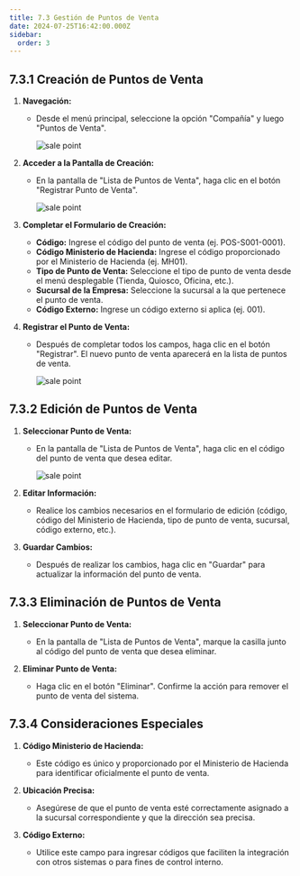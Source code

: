 ```yaml
---
title: 7.3 Gestión de Puntos de Venta
date: 2024-07-25T16:42:00.000Z
sidebar:
  order: 3
---
```

## 7.3.1 Creación de Puntos de Venta

1. **Navegación:**

   * Desde el menú principal, seleccione la opción "Compañía" y luego "Puntos de Venta".

     ![sale point](/images/uploads/pantalla_punto_venta.gif "Punto de Venta")
2. **Acceder a la Pantalla de Creación:**

   * En la pantalla de "Lista de Puntos de Venta", haga clic en el botón "Registrar Punto de Venta".

     ![sale point](/images/uploads/registrar_punto_venta.gif "Crear Punto de Venta")
3. **Completar el Formulario de Creación:**

   * **Código:** Ingrese el código del punto de venta (ej. POS-S001-0001).
   * **Código Ministerio de Hacienda:** Ingrese el código proporcionado por el Ministerio de Hacienda (ej. MH01).
   * **Tipo de Punto de Venta:** Seleccione el tipo de punto de venta desde el menú desplegable (Tienda, Quiosco, Oficina, etc.).
   * **Sucursal de la Empresa:** Seleccione la sucursal a la que pertenece el punto de venta.
   * **Código Externo:** Ingrese un código externo si aplica (ej. 001).
4. **Registrar el Punto de Venta:**

   * Después de completar todos los campos, haga clic en el botón "Registrar". El nuevo punto de venta aparecerá en la lista de puntos de venta.

     ![sale point](/images/uploads/registro_punto_venta.gif "Registrar Punto de Venta")

## 7.3.2 Edición de Puntos de Venta

1. **Seleccionar Punto de Venta:**

   * En la pantalla de "Lista de Puntos de Venta", haga clic en el código del punto de venta que desea editar.

     ![sale point](/images/uploads/editar_punto_venta.gif "Editar punto de venta")
2. **Editar Información:**

   * Realice los cambios necesarios en el formulario de edición (código, código del Ministerio de Hacienda, tipo de punto de venta, sucursal, código externo, etc.).
3. **Guardar Cambios:**

   * Después de realizar los cambios, haga clic en "Guardar" para actualizar la información del punto de venta.

## 7.3.3 Eliminación de Puntos de Venta

1. **Seleccionar Punto de Venta:**

   * En la pantalla de "Lista de Puntos de Venta", marque la casilla junto al código del punto de venta que desea eliminar.
2. **Eliminar Punto de Venta:**

   * Haga clic en el botón "Eliminar". Confirme la acción para remover el punto de venta del sistema.

## 7.3.4 Consideraciones Especiales

1. **Código Ministerio de Hacienda:**

   * Este código es único y proporcionado por el Ministerio de Hacienda para identificar oficialmente el punto de venta.
2. **Ubicación Precisa:**

   * Asegúrese de que el punto de venta esté correctamente asignado a la sucursal correspondiente y que la dirección sea precisa.
3. **Código Externo:**

   * Utilice este campo para ingresar códigos que faciliten la integración con otros sistemas o para fines de control interno.
